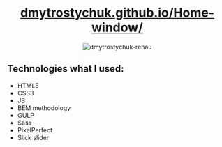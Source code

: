 <h1 align="center">
  <a href="https://dmytrostychuk.github.io/Home-window/">
    dmytrostychuk.github.io/Home-window/
  </a>
</h1>

<p align="center">
  <img src="https://user-images.githubusercontent.com/72120575/165761790-04a1508d-6bf7-4095-b3ce-858a6b5a3081.jpg" alt="dmytrostychuk-rehau">
</p>

<h2>
  Technologies what I used:
</h2>
<ul>
  <li>HTML5</li>
  <li>CSS3</li>
  <li>JS</li>
  <li>BEM methodology</li>
  <li>GULP</li>  
  <li>Sass</li>  
  <li>PixelPerfect</li>
  <li>Slick slider</li>
</ul>
